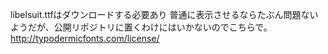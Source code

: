 libelsuit.ttfはダウンロードする必要あり
普通に表示させるならたぶん問題ないようだが、公開リポジトリに置くわけにはいかないのでこちらで。
http://typodermicfonts.com/license/